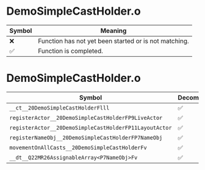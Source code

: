 # DemoSimpleCastHolder.o
| Symbol | Meaning 
| ------------- | ------------- 
| :x: | Function has not yet been started or is not matching. 
| :white_check_mark: | Function is completed. 


# DemoSimpleCastHolder.o
| Symbol | Decompiled? |
| ------------- | ------------- |
| `__ct__20DemoSimpleCastHolderFlll` | :white_check_mark: |
| `registerActor__20DemoSimpleCastHolderFP9LiveActor` | :white_check_mark: |
| `registerActor__20DemoSimpleCastHolderFP11LayoutActor` | :white_check_mark: |
| `registerNameObj__20DemoSimpleCastHolderFP7NameObj` | :white_check_mark: |
| `movementOnAllCasts__20DemoSimpleCastHolderFv` | :white_check_mark: |
| `__dt__Q22MR26AssignableArray<P7NameObj>Fv` | :white_check_mark: |

